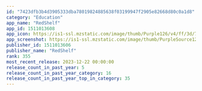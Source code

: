 ```yaml
---
id: "7423dfb3b4d3905333dba78019824885638f03199947f2905e82668d80c0a1d8"
category: "Education"
app_name: "RedShelf"
app_id: 1511013608
app_icon: https://is1-ssl.mzstatic.com/image/thumb/Purple126/v4/ff/3d/7c/ff3d7c20-6fc8-311e-b543-e3f9af291ce3/AppIcon-1x_U007emarketing-0-7-0-85-220.png/1024x1024bb.png
app_screenshot: https://is1-ssl.mzstatic.com/image/thumb/PurpleSource126/v4/bb/7c/44/bb7c442d-8a54-8d0d-e303-6e75349fc331/28f5ae91-515b-47dc-b640-7ebe24f20b54_iPhone-L-1-Access.jpg/1242x2688bb.png
publisher_id: 1511013606
publisher_name: "RedShelf"
rank: 355
most_recent_release: 2023-12-22 00:00:00
release_count_in_past_year: 5
release_count_in_past_year_category: 16
release_count_in_past_year_top_in_category: 35
---
```

